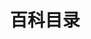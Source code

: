---
home: true
icon: home
title: 百科目录
heroImage: /logo.svg
bgImage: https://theme-hope-assets.vuejs.press/bg/6-light.svg
bgImageDark: https://theme-hope-assets.vuejs.press/bg/6-dark.svg
bgImageStyle:
  background-attachment: fixed
heroText: 计算机科学公共百科目录
tagline: 寻找我们的百科内容
heroFullScreen: false
highlights:
  - header: 百科板块
    bgImage: https://theme-hope-assets.vuejs.press/bg/3-light.svg
    bgImageDark: https://theme-hope-assets.vuejs.press/bg/3-dark.svg
    features:
      - title: 为大众提供的计算机公共素养知识
        icon: book
        details: 进入 Wiki
        link: /contents/common/

      - title: 为学生和计算机工作者提供的计算机科学百科
        icon: book
        details: 进入 Wiki
        link: /contents/specialized/

      - title: 关于我们
        icon: book
        details: 进入 Wiki
        link: /contents/about/
---